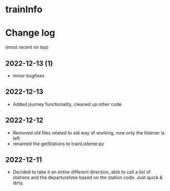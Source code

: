 # trainInfo

# Change log
(most recent on top)

## 2022-12-13 (1)
+ minor bugfixes

## 2022-12-13
+ Added journey functionality, cleaned up other code

## 2022-12-12
+ Removed old files related to old way of working, now only the listener is left.
+ renamed the getStations to trainListener.py

## 2022-12-11
+ Decided to take it an entire different direction, able to call a list of stations and the departuretime based on the station code. Just quick & dirty.